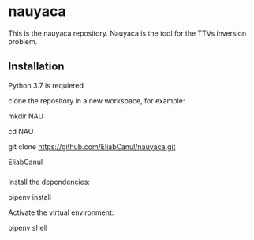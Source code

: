 # nauyaca
This is the nauyaca repository. Nauyaca is the tool for the TTVs inversion problem.


## Installation

Python 3.7 is requiered

clone the repository in a new workspace, for example:

mkdir NAU

cd NAU

git clone https://github.com/EliabCanul/nauyaca.git

EliabCanul

#####

Install the dependencies:

pipenv install


Activate the virtual environment:

pipenv shell
